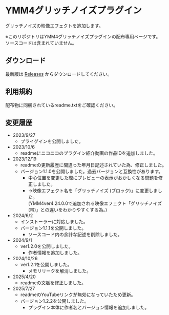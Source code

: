 # YMM4グリッチノイズプラグイン
 
グリッチノイズの映像エフェクトを追加します。  

※このリポジトリはYMM4グリッチノイズプラグインの配布専用ページです。  
ソースコードは含まれていません。  

## ダウンロード

最新版は [Releases](https://github.com/benikazura/GlitchNoiseEffect/releases/latest) からダウンロードしてください。

## 利用規約

配布物に同梱されているreadme.txtをご確認ください。

## 変更履歴

- 2023/9/27
  - プライグインを公開しました。
- 2023/10/6
  - readmeにニコニコのプラグイン紹介動画の作品IDを追加しました。
- 2023/12/19
  - readmeの更新履歴に間違った年月日記述されていた為、修正しました。
  - バージョン1.1.0を公開しました。過去バージョンと互換性があります。
    - 中心位置を変更した際にプレビューの表示がおかしくなる問題を修正しました。
    - →映像エフェクト名を「グリッチノイズ (ブロック)」に変更しました。  
    (YMM4ver4.24.0.0で追加される映像エフェクト「グリッチノイズ (帯)」との違いをわかりやすくする為。)
- 2024/6/2
  - インストーラーに対応しました。
  - バージョン1.1.1を公開しました。
    - ソースコード内の余計な記述を削除しました。
- 2024/9/1
  - ver1.2.0を公開しました。
    - 作者情報を追加しました。
- 2024/10/26
  - ver1.2.1を公開しました。
    - メモリリークを解消しました。
- 2025/4/20
  - readmeの文脈を修正しました。
- 2025/7/27
  - readmeのYouTubeリンクが無効になっていたため更新。
  - バージョン1.2.2を公開しました。
    - プラグイン本体に作者名とバージョン情報を追加しました。

